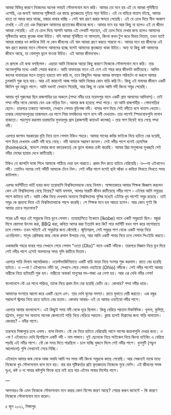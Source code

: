 

আমরা বিভিন্ন কারণে নিজেদের অনেক সময়ই সৌভাগ্যবান মনে করি। আমার তো মনে হয় এই যে আমরা পৃথিবীতে এসেছি, এর জন্যই আমাদের সৃষ্টিকর্তা এর কাছে কৃতজ্ঞতায় নুইয়ে পড়া উচিত। এই যে বাহিরে বাতাস বইছে, আমার হাতে তা আদর করে যাচ্ছে, মজার খাবার খাচ্ছি - সেই স্বাদ গ্রহণ করার ক্ষমতা পেয়েছি। এই যে চোখ দিয়ে নীল আকাশ দেখছি - এই তো এক মিরাক্কেল আমাদের প্রত্যেকের জীবনের জন্য। আমার মনে হয় আর কিছু না হলেও এই যে জীবন আমরা পেয়েছি। এই যে চোখ দিয়ে আপনি আমার এই লেখাটি পড়ছেন, এই চোখ দিয়ে দেখার জন্য হলেও আমাদের সৃষ্টিকর্তার কাছে কৃতজ্ঞ থাকা উচিত। যদি আমরা পৃথিবীতে না আসতাম, কিংবা কখন টুপ করে বিদায় নিতাম, তখন যতই আমরা হাজার ধন কাউকে দিই না কেন জীবনের এই স্বাদ আমরা গ্রহণ করতে পারবো না। আমার মনে হয় জীবনের এই স্বাদ গ্রহণ করবার মতন সৌভাগ্য আমাদের হচ্ছে বলেই আমাদের কৃতজ্ঞতা থাকা উচিত। অন্য যা কিছু কষ্ট আমাদের জীবনে আছে, তা বেমালুম ভুলে যাওয়া উচিত। এই আমার জীবনবোধ। 

যে প্রসঙ্গে এই কথা বলছিলাম। এছাড়া আমি নিজেকে আরো কিছু কারণে নিজেকে সৌভাগ্যবান মনে করি। তার অনেকগুলির মধ্যে একটি শেয়ার করবো। আমি যাযাবরের মতন এই দেশ এই শহর করে জীবনটা কাটিয়েছে। আদিম কালের যাযাবরের মতন তাবুতে হয়তো বাস করি না, তবে কিছুদিন পরবর আমার বাসস্থান পরিবর্তন না করলে আমার চুলকানি শুরু হয়ে যায়। আর এই কারনেই আজ পর্যন্ত আমি নিজের কোন বাড়ি করি নি। কিন্তু এই যাযাবর জীবনে একটি জিনিস খুব অদ্ভুত লাগে। আমি যখনই যেখানে গিয়েছি, আর কিছু না হোক আমি নদী কিংবা সমুদ্র পেয়েছি। 

আমার পূর্ব পুরুষেরা ছিল রাজশাহির চর অঞ্চলে (পদ্মা নদীর চরে নরেন্দপুর নামে একটি গ্রাম আমাদের আদিবাস)। তাই পদ্মা নদীর সাথে কোথায় যেন এক নাড়ির টান। আমার জন্ম হয়েছে পদ্মা পাড়ে। হ্যা আমি রাজশাহীর - গোদাগাড়ির ছেলে। তারপরে ঢাকাতে আসলাম, সেখানে পেলাম বুড়িগঙ্গা নদী। বাসার পাশ দিয়ে সেই নদীতে বসে বাতাস খেতাম। ঢাকার মোহাম্মদপুরের তাজমহল এর পাশে শিয়া মসজিদের পাশে বসে নদী দেখতাম- তার পাশেই স্পিডবোডগুলি লাগান থাকতো। পড়াশুনা করলাম চারঘাটের মুক্তারপুর গ্রাম (রাজশাহী ক্যাডেট কলেজ) - তার পাশ দিয়েই বয়ে গেছে পদ্মা নদী। 

এরপরে জাপান সরকারের বৃত্তি নিয়ে চলে গেলাম টকিও শহরে। আমার সাথের কবির ভাইকে নিয়ে হাটতে বের হয়েছি, পাশ দিয়ে দেখলাম একটি নদী বয়ে গেছে। নদী আমাকে সম্ভাষণ জানাল। সেই নদীর পাশে বসেই হোমসিক (homesick, স্বদেশে ফেরার জন্য কাতরকতা) কে ভুলে থাকার চেষ্টা করেছি। আমার প্রিয় মানুষদের মুখচ্ছবি সেই নদীর মেঘের ছায়ায় দেখে কাটিয়েছি। 

টকিও তে জাপানি ভাষা শিখে আমাকে পাঠিয়ে দেয়া হল নারাতে। প্রথম দিন রাতে হাটতে বেরিয়েছি। ও—মা এইখানেও নদী। তোমিও নামের সেই নদীটি আমাকে টেনে নিল। সেই নদীর পাশে বসেই ছবি আঁকা ও কবিতা লিখতে লিখতে সময় কাটালাম।

এরপর ভার্সিটিতে ভর্তি হবার জন্য তয়োহাসি বিশ্ববিদ্যালয়কে বেছে নিলাম। সাক্ষাতকারে আমার শিক্ষক জিজ্ঞাস করলেন কেন এই বিশ্ববিদ্যালয় বেছে নিয়েছ? আমি বললাম, আমার সারাটি জীবন কাটিয়েছে নদীর পাশে - এইবার আমি সমুদ্রের পাশে কাটাতে চাই। আমি খোঁজ নিয়ে দেখলাম অন্যান্য বিশ্ববিদ্যালয় গুলির মধ্যেই এইটার খুব পাশেই সমুদ্র রয়েছে। তাই সমুদ্র কে প্রাধান্য দিয়ে এই বিশ্ববিদ্যালয়কে পছন্দ করেছি। সে শিক্ষক মনে হল আহত হলেন। আর কোন গুণই কি আমার চোখে পড়লোনা?

পরের ৬টি বছর এই সমুদ্রকে নিয়ে ডুবে গেলাম। তয়োহাসিতে ইকোবে (Ikobe) নামে একটি সমুদ্রতট ছিল। বন্ধুরা মিলে জোসনা উৎসব করা, BBQ করা, কবিতা আসর করা ইত্যাদি কত্ত কি? পরে ভার্সিটি যখন পাশ করে নাগোয়াতে চলে গেলাম- তখন সত্যিই এই সমুদ্রটার জন্য কেঁদেছি। স্মৃতিসরূপ, সেই সমুদ্রর পাশ থেকে একটি পাথর নিয়ে এনেছিলাম। মানুষ প্রেমিকার কাছ থেকে রুমাল উপহার নেয়, আর আমি একটি পাথর নিয়ে চলে গেলাম পিএইডি করতে। 

ওকাজাকি শহরে যাবার পরে সেখানে পেয়ে গেলাম “ওতো (Oto)” নামে একটি নদীকে। তারপরে বিজ্ঞান নিয়ে ডুব দিয়ে সেই নদীর পাশে এসেই অবসাদের সময় গুলি কাটিয়ে দিতাম। 

এরপরে পাড়ি দিলাম আমেরিকায়। ওয়েস্টভার্জিনিয়াতে একটি বাড়ি ভাড়া নিয়ে সংসার শুরু করলাম। রাতে বের হয়েছি হাটতে। ও —মা ! এইখানেও নদী! হ্যা, সেখানে পেয়ে গেলাম ওহাইয়ো (Ohio) নদীকে। সেই নদীর পাশেই আমার নারীকে নিয়ে হাটাহাটি শুরু হল। নারীতো অবাক! মানুষের মদ-গাজা এর নেশা হয়। আর এর দেখি নদীর নেশা! 

বাংলাদেশে বৌ এর সাথে পরিচয়, তাকে নিয়ে প্রথম দিন বের হয়েছি ডেটিং য়ে। কোথায়? পদ্মা নদীর ধারে। 

আমাদের সংসারে আলো করে একটি ছেলে এল। তার দেখি ঘুমের সমস্যা। রাতে ঘুমাতে দেরী করতো। এক বন্ধুর পরামর্শে স্ট্রলার নিয়ে রাতে হাটতে বের হতাম। কোথায় আবার- ওই যে আমার ওহাইয়ো নদীর পাশে। 

এরপরে আবার বাংলাদেশে। এই কিছুটা সময় নদী থেকে দূরে ছিলাম। কিন্তু বেরিয়ে পরতাম দিকবিদিক। খুলনা, কুমিল্লা, চট্রগাম, বগুড়া সব অন্যান্য অনেক জেলাতেই গাড়ি নিয়ে বেড়িয়ে পরতাম। ক্লান্ত হলেই বিশ্রামের জন্য গাড়ি থামাতাম। কোথায়? - নদীর পাশে। 

তারপরে সিঙ্গাপুরে চলে এলাম। বাসা নিলাম। বৌ কে নিয়ে হাটতে বেরিয়েছি আশে পাশের জায়গাগুলি দেখার জন্য। ও -মা ! এইখানেও দেখি ছিপছিপে একটি নদী - নাম পান্ডান। দুই ছেলেকে নিয়ে সাইকেল নিয়ে কিংবা হাইকিং এ বেরিয়ে পড়ছি এই নদীর পাশে। বৌ কে সময় দিতে পারছিনা - চলে যাচ্ছি দুজনে মিলে সেই নদীর পাশে। খুনসুটি (পড়ুন আলোচনা) গুলি সেখানেই সেরে নিচ্ছি। 

এইভাবে আমার জন্ম থেকে আজ অবধি আমি সব সময় নদী কিংবা সমুদ্রকে কাছে পেয়েছি। আর সেজন্যই মাঝে মধ্যে নিজেকে খুব সৌভাগ্যবান বলে মনে হয়। বার বার সৃষ্টিকর্তার প্রতি কৃতজ্ঞতায় নিজেকে নুয়ে ফেলি। এই জীবনের সমস্ত দুঃখ, কষ্ট ও না পাবার কষ্টগুলি ফিকে হয়ে নাই হয়ে যায় এইসব পাবার লিস্টের পাশে। 

—

আপনারও কি এমন নিজেকে সৌভাগ্যবান মনে করার কোন বিশেষ কারণ আছে? শেয়ার করুন কমেন্টে - কি কারণে নিজেকে সৌভাগ্যবান মনে করেন।


৫ জুন ২০২১, সিঙ্গাপুর 